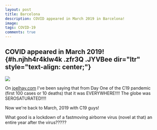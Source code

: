 ```yaml
---
layout: post
title: Barcelona
description: COVID appeared in March 2019 in Barcelona!
image: 
tags: COVID-19
comments: true
---
```


COVID appeared in March 2019! {#h.njhh4r4klw4k .zfr3Q .JYVBee dir="ltr" style="text-align: center;"}
-----------------------------

[![](https://lh4.googleusercontent.com/yNwQApQ80YYtxPg86cgyccl1hJLtaEs0oTZCNDC036U5f1Y-zIT5lsRJgEI_kJmcS5XpEc8U_VX7WGqBkiBSTar9jbiKaCaGLduAgkIlGvqdw24nGZ4=w1280)](https://www.google.com/url?q=https%3A%2F%2Fredcap.med.usc.edu%2Fsurveys%2F%3Fs%3DJ7KEL4YTKT&sa=D&sntz=1&usg=AFQjCNGgmJPVlIxKzdq9Pd16K5HC0kstRQ)

On
[joelhay.com](http://www.google.com/url?q=http%3A%2F%2Fjoelhay.com%2F&sa=D&sntz=1&usg=AFQjCNHbEihJ5-3x9wqjLWiW_9XPH8pB_w)
I've been saying that from Day One of the C19 pandemic (first 100 cases
or 10 deaths) that it was EVERYWHERE!!!! The globe was SEROSATURATED!!!!

Now we're back to March, 2019 with C19 guys!

What good is a lockdown of a fastmoving airborne virus (novel at that)
an entire year after the virus?????
